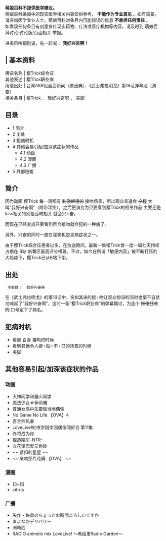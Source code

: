 **萌娘百科不提供医学建议。**  
萌娘百科条目中的现实医学相关内容仅供参考， **不能作为专业意见** 。如有需要，请咨询医学专业人士。萌娘百科对条目内可能错误的信息
**不承担任何责任** 。  
如发现任何条目有刻意宣传现实药物、疗法或医疗机构等内容，请及时到  萌娘百科讨论:讨论版/页面相关  举报。

进条目啥都别说，先一起喊：  **我好兴奋啊！**

|  **基本资料**  
---  
用语名称  |  樱Trick综合征   
其他表述  |  樱Trick职业病   
用语出处  |  台湾AKB见面会新闻（原出典）、《武士弗拉明戈》第16话弹幕池（演变）   
相关条目  |  樱Trick  、  我好兴奋呀  、  夹脚   
  
##  目录

  * 1  简介 
  * 2  出处 
  * 3  犯病时机 
  * 4  其他容易引起/加深该症状的作品 
    * 4.1  动画 
    * 4.2  漫画 
    * 4.3  广播 
  * 5  外部链接 

##  简介

因为动画  樱Trick  每一话都有 ~~刺激姬佬的~~ 接吻场景，所以观众普遍会 ~~全程~~
大叫“我好兴奋啊”（附带淫笑）。之后更演变为只要看到樱Trick的相关作品  主要还是kiss相关特别是舌吻相关  就会兴♀奋。

而现在已经变成只要看到百合接吻就会犯的一种病了。

另外，兴奋的同时一直在淫笑也是发病症状之一。

由于樱Trick综合征患者过多，在放送期间，最新一集樱Trick曾一度一周七天持续占据在  B站
新番区最高评分榜首。不过，如今在所谓「敏感内容」被不断打压的大趋势下，樱Trick已从B站下架。

##  出处

     主条目：  我好兴奋呀 

在《武士弗拉明戈》的第16话中，突如其来的接♀吻让观众惊讶的同时也情不自禁地喊起了“我好兴奋啊”，这时一条“樱Trick职业病”的弹幕飘过，为这个
~~姬佬狂欢的~~ 口号定下了病名。

##  犯病时机

  * 看到  百合  接吻的时候 
  * 看到其他令人姬♀动♀不♀已的场景的时候 
  * 夹脚 

##  其他容易引起/加深该症状的作品

###  动画

  * 犬神同学和猫山同学 
  * 魔法少女☆伊莉雅 
  * 普通女高中生要做当地偶像 
  * No Game No Life  【OVA】4 
  * 百合熊风暴 
  * LoveLive!虹咲学园学园偶像同好会  第11集 
  * 终将成为你 
  * 捏造陷阱-NTR- 
  * 立花馆恋爱三角铃 
  * ~~ 紧扣的星星  ~~
  * ~~ 亲吻那片花瓣  【OVA】 ~~

###  漫画

  * 妇~妇 
  * citrus 

###  广播

  * 矢作・佐倉のちょっとお時間よろしいですか 
  * まよなかデリバリー 
  * 洲崎西 
  * RADIO animelo mix LoveLive! ～希绘里Radio Garden～ 

  